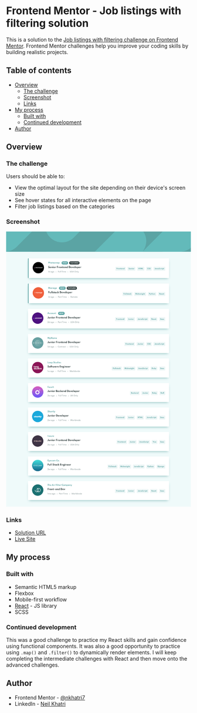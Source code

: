 # Frontend Mentor - Job listings with filtering solution

This is a solution to the [Job listings with filtering challenge on Frontend Mentor](https://www.frontendmentor.io/challenges/job-listings-with-filtering-ivstIPCt). Frontend Mentor challenges help you improve your coding skills by building realistic projects. 

## Table of contents

- [Overview](#overview)
  - [The challenge](#the-challenge)
  - [Screenshot](#screenshot)
  - [Links](#links)
- [My process](#my-process)
  - [Built with](#built-with)
  - [Continued development](#continued-development)
- [Author](#author)

## Overview

### The challenge

Users should be able to:

- View the optimal layout for the site depending on their device's screen size
- See hover states for all interactive elements on the page
- Filter job listings based on the categories

### Screenshot

![](./design/completed-screenshots/completed-desktop.png)

### Links

- [Solution URL](https://www.frontendmentor.io/solutions/job-listings-with-filtering-built-with-react-and-scss-hzBMyeE1a)
- [Live Site](https://nkhatri7.github.io/job-listings/)

## My process

### Built with

- Semantic HTML5 markup
- Flexbox
- Mobile-first workflow
- [React](https://reactjs.org/) - JS library
- SCSS

### Continued development

This was a good challenge to practice my React skills and gain confidence using functional components. It was also a good opportunity to practice using `.map()` and `.filter()` to dynamically render elements. I will keep completing the intermediate challenges with React and then move onto the advanced challenges.

## Author

- Frontend Mentor - [@nkhatri7](https://www.frontendmentor.io/profile/nkhatri7)
- LinkedIn - [Neil Khatri](https://www.linkedin.com/in/neilkhatri/)
